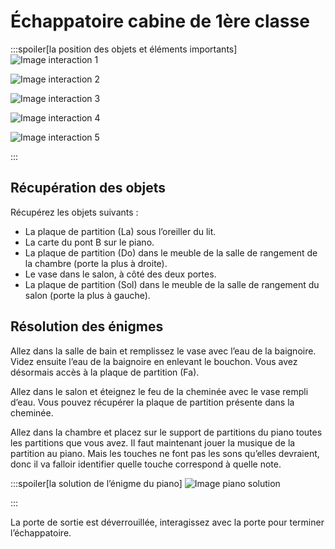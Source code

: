 # Échappatoire cabine de 1ère classe

:::spoiler[la position des objets et éléments importants]
![Image interaction 1](/assets/jeu/999/guide/echappatoires/cabine_de_1ere_classe/interaction_1.webp)

![Image interaction 2](/assets/jeu/999/guide/echappatoires/cabine_de_1ere_classe/interaction_2.webp)

![Image interaction 3](/assets/jeu/999/guide/echappatoires/cabine_de_1ere_classe/interaction_3.webp)

![Image interaction 4](/assets/jeu/999/guide/echappatoires/cabine_de_1ere_classe/interaction_4.webp)

![Image interaction 5](/assets/jeu/999/guide/echappatoires/cabine_de_1ere_classe/interaction_5.webp)

:::

## Récupération des objets

Récupérez les objets suivants :
- La plaque de partition (La) sous l’oreiller du lit.
- La carte du pont B sur le piano.
- La plaque de partition (Do) dans le meuble de la salle de rangement de la chambre (porte la plus à droite).
- Le vase dans le salon, à côté des deux portes.
- La plaque de partition (Sol) dans le meuble de la salle de rangement du salon (porte la plus à gauche).

## Résolution des énigmes

Allez dans la salle de bain et remplissez le vase avec l’eau de la baignoire. Videz ensuite l’eau de la baignoire en enlevant le bouchon. Vous avez désormais accès à la plaque de partition (Fa).

Allez dans le salon et éteignez le feu de la cheminée avec le vase rempli d’eau. Vous pouvez récupérer la plaque de partition présente dans la cheminée.

Allez dans la chambre et placez sur le support de partitions du piano toutes les partitions que vous avez. Il faut maintenant jouer la musique de la partition au piano. Mais les touches ne font pas les sons qu’elles devraient, donc il va falloir identifier quelle touche correspond à quelle note.

:::spoiler[la solution de l’énigme du piano]
![Image piano solution](/assets/jeu/999/guide/echappatoires/cabine_de_1ere_classe/piano.webp)

:::


La porte de sortie est déverrouillée, interagissez avec la porte pour terminer l’échappatoire.